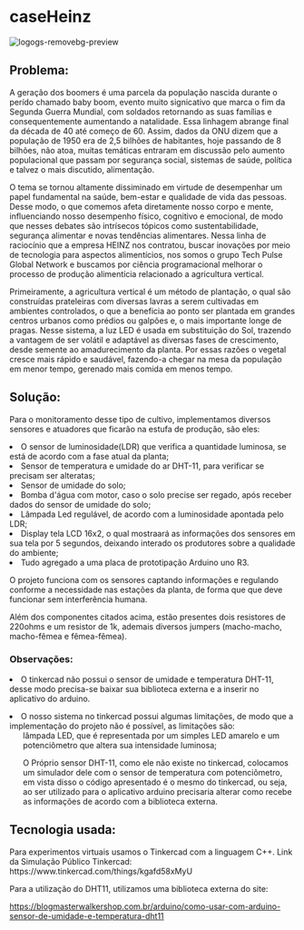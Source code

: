 # caseHeinz

![logogs-removebg-preview](https://github.com/Rodrigo-Brasileiro/caseHeinz/assets/126472820/2cd126f6-513e-4762-bfc2-2e14e4d12019)

<h2>Problema:</h2>
  <p> A geração dos boomers é uma parcela da população nascida durante o perído chamado baby boom, evento muito signicativo que marca o fim da Segunda Guerra Mundial, com soldados retornando as suas famílias e consequentemente aumentando a natalidade. Essa linhagem abrange final da década de 40 até começo de 60. Assim, dados da ONU dizem que a população de 1950 era de 2,5 bilhões de habitantes, hoje passando de 8 bilhões, não atoa, muitas temáticas entraram em discussão pelo aumento populacional que passam por segurança social, sistemas de saúde, política e talvez o mais discutido, alimentação. </p>
  <p> O tema se tornou altamente dissiminado em virtude de desempenhar um papel fundamental na saúde, bem-estar e qualidade de vida das pessoas. Desse modo, o que comemos afeta diretamente nosso corpo e mente, influenciando nosso desempenho físico, cognitivo e emocional, de modo que nesses debates são intrísecos tópicos como sustentabilidade, segurança alimentar e novas tendências alimentares. Nessa linha de raciocínio que a empresa HEINZ nos contratou, buscar inovações por meio de tecnologia para aspectos alimentícios, nos somos o grupo Tech Pulse Global Network e buscamos por ciência programacional melhorar o processo de produção alimentícia relacionado a agricultura vertical.</p>

  <p> Primeiramente, a agricultura vertical é um método de plantação, o qual são construídas prateleiras com diversas lavras a serem cultivadas em ambientes controlados, o que a beneficia ao ponto ser plantada em grandes centros urbanos como prédios ou galpões e, o mais importante longe de pragas. Nesse sistema, a luz LED é usada em substituição do Sol, trazendo a vantagem de ser volátil e adaptável as diversas fases de crescimento, desde semente ao amadurecimento da planta. Por essas razões o vegetal cresce mais rápido e saudável, fazendo-a chegar na mesa da população em menor tempo, gerenado mais comida em menos tempo.</p>



<h2>Solução:</h2>
  <p> Para o monitoramento desse tipo de cultivo, implementamos diversos sensores e atuadores que ficarão na estufa de produção, são eles:</p>
    <li>O sensor de luminosidade(LDR) que verifica a quantidade luminosa, se está de acordo com a fase atual da planta;</li>
    <li>Sensor de temperatura e umidade do ar DHT-11, para verificar se precisam ser alteratas;</li>
    <li>Sensor de umidade do solo;</li>
    <li>Bomba d'água com motor, caso o solo precise ser regado, após receber dados do sensor de umidade do solo;</li>
    <li>Lâmpada Led regulável, de acordo com a luminosidade apontada pelo LDR;</li>
    <li>Display tela LCD 16x2, o qual mostraará as informações dos sensores em sua tela por 5 segundos, deixando interado os produtores sobre a qualidade do ambiente;</li>
    <li>Tudo agregado a uma placa de prototipação Arduino uno R3.</li>
  <p>O projeto funciona com os sensores captando informações e regulando conforme a necessidade nas estações da planta, de forma que que deve funcionar sem interferência humana.</p>
  <p>Além dos componentes citados acima, estão presentes dois resistores de 220ohms e um resistor de 1k, ademais diversos jumpers (macho-macho, macho-fêmea e fêmea-fêmea). </p>

 
<h3>Observações:</h3>
  <li> O tinkercad não possui o sensor de umidade e temperatura DHT-11, desse modo precisa-se baixar sua biblioteca externa e a inserir no aplicativo do arduino.</p>
  <li> O nosso sistema no tinkercad possui algumas limitações, de modo que a implementação do projeto não é possível, as limitações são:
    <ol> lâmpada LED, que é representada por um simples LED amarelo e um potenciômetro que altera sua intensidade luminosa;</ol>
    <ol> O Próprio sensor DHT-11, como ele não existe no tinkercad, colocamos um simulador dele com o sensor de temperatura com potenciômetro, em vista disso o código apresentado é o mesmo do tinkercad, ou seja, ao ser utilizado para o aplicativo arduino precisaria alterar como recebe as informações de acordo com a biblioteca externa.</ol>

<h2>Tecnologia usada:</h2>
  <p>Para experimentos virtuais usamos o Tinkercad com a linguagem C++.
  Link da Simulação Público Tinkercad:
  https://www.tinkercad.com/things/kgafd58xMyU  

Para a utilização do DHT11, utilizamos uma biblioteca externa do site:

https://blogmasterwalkershop.com.br/arduino/como-usar-com-arduino-sensor-de-umidade-e-temperatura-dht11 </p>




 

